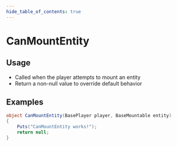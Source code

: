 ```yaml
---
hide_table_of_contents: true
---
```


# CanMountEntity

## Usage

* Called when the player attempts to mount an entity
* Return a non-null value to override default behavior

## Examples

```csharp title=""
object CanMountEntity(BasePlayer player, BaseMountable entity)
{
    Puts("CanMountEntity works!");
    return null;
}
```
